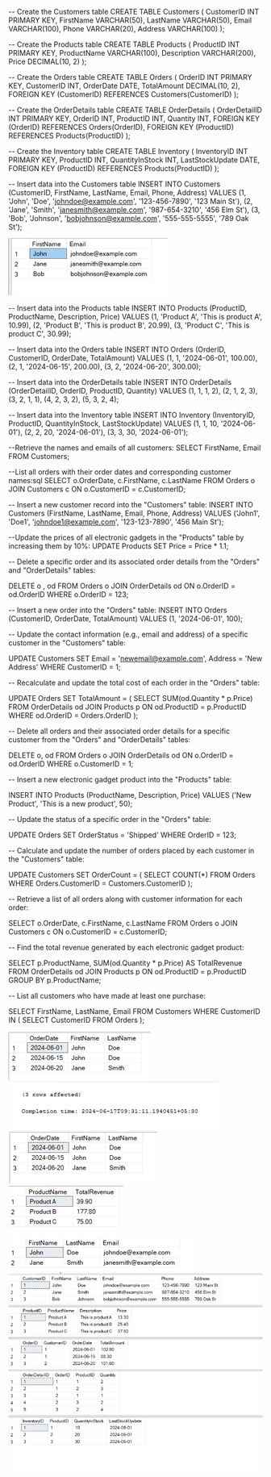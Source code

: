-- Create the Customers table
CREATE TABLE Customers (
    CustomerID INT PRIMARY KEY,
    FirstName VARCHAR(50),
    LastName VARCHAR(50),
    Email VARCHAR(100),
    Phone VARCHAR(20),
    Address VARCHAR(100)
);

-- Create the Products table
CREATE TABLE Products (
    ProductID INT PRIMARY KEY,
    ProductName VARCHAR(100),
    Description VARCHAR(200),
    Price DECIMAL(10, 2)
);

-- Create the Orders table
CREATE TABLE Orders (
    OrderID INT PRIMARY KEY,
    CustomerID INT,
    OrderDate DATE,
    TotalAmount DECIMAL(10, 2),
    FOREIGN KEY (CustomerID) REFERENCES Customers(CustomerID)
);

-- Create the OrderDetails table
CREATE TABLE OrderDetails (
    OrderDetailID INT PRIMARY KEY,
    OrderID INT,
    ProductID INT,
    Quantity INT,
    FOREIGN KEY (OrderID) REFERENCES Orders(OrderID),
    FOREIGN KEY (ProductID) REFERENCES Products(ProductID)
);

-- Create the Inventory table
CREATE TABLE Inventory (
    InventoryID INT PRIMARY KEY,
    ProductID INT,
    QuantityInStock INT,
    LastStockUpdate DATE,
    FOREIGN KEY (ProductID) REFERENCES Products(ProductID)
);

-- Insert data into the Customers table
INSERT INTO Customers (CustomerID, FirstName, LastName, Email, Phone, Address)
VALUES
    (1, 'John', 'Doe', 'johndoe@example.com', '123-456-7890', '123 Main St'),
    (2, 'Jane', 'Smith', 'janesmith@example.com', '987-654-3210', '456 Elm St'),
    (3, 'Bob', 'Johnson', 'bobjohnson@example.com', '555-555-5555', '789 Oak St');


![](./assessment/first.png)

-- Insert data into the Products table
INSERT INTO Products (ProductID, ProductName, Description, Price)
VALUES
    (1, 'Product A', 'This is product A', 10.99),
    (2, 'Product B', 'This is product B', 20.99),
    (3, 'Product C', 'This is product C', 30.99);

-- Insert data into the Orders table
INSERT INTO Orders (OrderID, CustomerID, OrderDate, TotalAmount)
VALUES
    (1, 1, '2024-06-01', 100.00),
    (2, 1, '2024-06-15', 200.00),
    (3, 2, '2024-06-20', 300.00);

-- Insert data into the OrderDetails table
INSERT INTO OrderDetails (OrderDetailID, OrderID, ProductID, Quantity)
VALUES
    (1, 1, 1, 2),
    (2, 1, 2, 3),
    (3, 2, 1, 1),
    (4, 2, 3, 2),
    (5, 3, 2, 4);

-- Insert data into the Inventory table
INSERT INTO Inventory (InventoryID, ProductID, QuantityInStock, LastStockUpdate)
VALUES
    (1, 1, 10, '2024-06-01'),
    (2, 2, 20, '2024-06-01'),
    (3, 3, 30, '2024-06-01'); 

--Retrieve the names and emails of all customers: 
SELECT FirstName, Email
FROM Customers;  

--List all orders with their order dates and corresponding customer names:sql
SELECT o.OrderDate, c.FirstName, c.LastName
FROM Orders o
JOIN Customers c ON o.CustomerID = c.CustomerID;

-- Insert a new customer record into the "Customers" table:
INSERT INTO Customers (FirstName, LastName, Email, Phone, Address)
VALUES ('John1', 'Doe1', 'johndoe1@example.com', '123-123-7890', '456 Main St'); 

--Update the prices of all electronic gadgets in the "Products" table by increasing them by 10%: 
UPDATE Products
SET Price = Price * 1.1; 

-- Delete a specific order and its associated order details from the "Orders" and "OrderDetails" tables: 

DELETE o ,  od
FROM Orders o
JOIN OrderDetails od ON o.OrderID = od.OrderID
WHERE o.OrderID = 123; 


-- Insert a new order into the "Orders" table: 
INSERT INTO Orders (CustomerID, OrderDate, TotalAmount)
VALUES (1, '2024-06-01', 100);	

-- Update the contact information (e.g., email and address) of a specific customer in the "Customers" table:

UPDATE Customers
SET Email = 'newemail@example.com', Address = 'New Address'
WHERE CustomerID = 1;

-- Recalculate and update the total cost of each order in the "Orders" table:

UPDATE Orders
SET TotalAmount = (
    SELECT SUM(od.Quantity * p.Price)
    FROM OrderDetails od
    JOIN Products p ON od.ProductID = p.ProductID
    WHERE od.OrderID = Orders.OrderID
); 

-- Delete all orders and their associated order details for a specific customer from the "Orders" and "OrderDetails" tables:

DELETE o, od
FROM Orders o
JOIN OrderDetails od ON o.OrderID = od.OrderID
WHERE o.CustomerID = 1;  

-- Insert a new electronic gadget product into the "Products" table: 

INSERT INTO Products (ProductName, Description, Price)
VALUES ('New Product', 'This is a new product', 50);  

-- Update the status of a specific order in the "Orders" table:

UPDATE Orders
SET OrderStatus = 'Shipped'
WHERE OrderID = 123; 

-- Calculate and update the number of orders placed by each customer in the "Customers" table: 

UPDATE Customers
SET OrderCount = (
    SELECT COUNT(*)
    FROM Orders
    WHERE Orders.CustomerID = Customers.CustomerID
); 

-- Retrieve a list of all orders along with customer information for each order: 

SELECT o.OrderDate, c.FirstName, c.LastName
FROM Orders o
JOIN Customers c ON o.CustomerID = c.CustomerID; 

-- Find the total revenue generated by each electronic gadget product: 

SELECT p.ProductName, SUM(od.Quantity * p.Price) AS TotalRevenue
FROM OrderDetails od
JOIN Products p ON od.ProductID = p.ProductID
GROUP BY p.ProductName; 

-- List all customers who have made at least one purchase:

SELECT FirstName, LastName, Email
FROM Customers
WHERE CustomerID IN (
    SELECT CustomerID
    FROM Orders
);

![](./assessment/second.png)
![](./assessment/fourth.png)
![](./assessment/fifth.png)
![](./assessment/sixth.png)
![](./assessment/seventh.png)
![](./assessment/all.png)